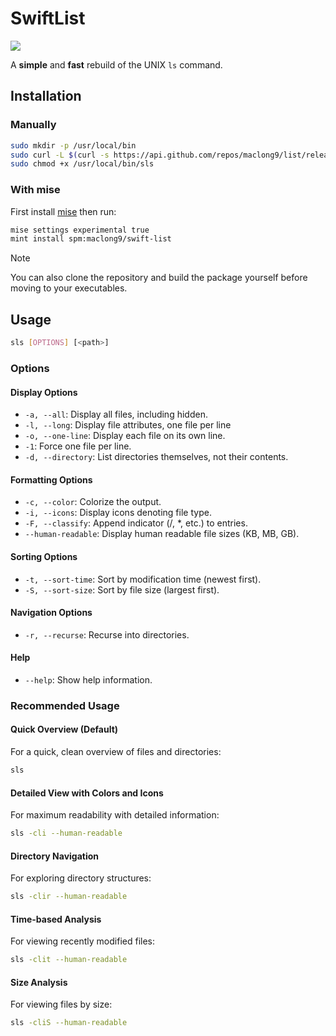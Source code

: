 # SwiftList

[![](https://img.shields.io/endpoint?url=https%3A%2F%2Fswiftpackageindex.com%2Fapi%2Fpackages%2Fmaclong9%2Flist%2Fbadge%3Ftype%3Dswift-versions)](https://swiftpackageindex.com/maclong9/list)

A __simple__ and __fast__ rebuild of the UNIX `ls` command. 

## Installation 

### Manually

``` sh
sudo mkdir -p /usr/local/bin
sudo curl -L $(curl -s https://api.github.com/repos/maclong9/list/releases/latest | grep "browser_download_url.*sls" | cut -d\" -f4) -o /usr/local/bin/sls
sudo chmod +x /usr/local/bin/sls
```

### With mise

First install [mise](https://mise.jdx.dev) then run:

``` sh
mise settings experimental true
mint install spm:maclong9/swift-list
```

> [!NOTE]
> You can also clone the repository and build the package yourself before moving to your executables.

## Usage

``` sh
sls [OPTIONS] [<path>]
```

### Options

#### Display Options
- `-a, --all`:               Display all files, including hidden.
- `-l, --long`:              Display file attributes, one file per line
- `-o, --one-line`:          Display each file on its own line.
- `-1`:                      Force one file per line.
- `-d, --directory`:         List directories themselves, not their contents.

#### Formatting Options
- `-c, --color`:             Colorize the output.
- `-i, --icons`:             Display icons denoting file type.
- `-F, --classify`:          Append indicator (/, *, etc.) to entries.
- `--human-readable`:        Display human readable file sizes (KB, MB, GB).

#### Sorting Options
- `-t, --sort-time`:         Sort by modification time (newest first).
- `-S, --sort-size`:         Sort by file size (largest first).

#### Navigation Options
- `-r, --recurse`:           Recurse into directories.

#### Help
- `--help`:                  Show help information.

### Recommended Usage

#### Quick Overview (Default)
For a quick, clean overview of files and directories:
``` sh
sls
```

#### Detailed View with Colors and Icons
For maximum readability with detailed information:
``` sh
sls -cli --human-readable
```

#### Directory Navigation
For exploring directory structures:
``` sh
sls -clir --human-readable
```

#### Time-based Analysis
For viewing recently modified files:
``` sh
sls -clit --human-readable
```

#### Size Analysis
For viewing files by size:
``` sh
sls -cliS --human-readable
```
